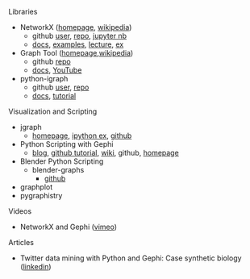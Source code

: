 Libraries
<ul>
 	<li>NetworkX (<a href="https://networkx.github.io/">homepage</a>, <a href="https://en.wikipedia.org/wiki/NetworkX">wikipedia</a>)
<ul>
 	<li>github <a href="https://github.com/networkx/">user</a>, <a href="https://github.com/networkx/networkx">repo</a>, <a href="https://github.com/networkx/notebooks">jupyter nb</a></li>
 	<li><a href="https://networkx.readthedocs.io/en/stable/">docs</a>, <a href="https://networkx.github.io/documentation/stable/auto_examples/index.html">examples</a>, <a href="https://www.cl.cam.ac.uk/~cm542/teaching/2010/stna-pdfs/stna-lecture8.pdf">lecture</a>, <a href="http://www.python-course.eu/networkx.php">ex</a></li>
</ul>
</li>
 	<li>Graph Tool (<a href="https://graph-tool.skewed.de/">homepage</a>,<a href="https://en.wikipedia.org/wiki/Graph-tool">wikipedia</a>)
<ul>
 	<li>github <a href="https://github.com/antmd/graph-tool">repo</a></li>
 	<li><a href="https://graph-tool.skewed.de/static/doc/index.html">docs</a>, <a href="https://www.youtube.com/watch?v=653RV87Ppgk">YouTube</a></li>
</ul>
</li>
 	<li>python-igraph
<ul>
 	<li>github <a href="https://github.com/igraph">user</a>, <a href="https://github.com/igraph/python-igraph">repo</a></li>
 	<li><a href="http://igraph.org/python/#docs">docs</a>, <a href="http://igraph.org/python/doc/tutorial/tutorial.html">tutorial</a></li>
</ul>
</li>
</ul>
Visualization and Scripting
<ul>
 	<li>jgraph
<ul>
 	<li><a href="http://patrickfuller.github.io/jgraph/">homepage</a>, <a href="http://patrickfuller.github.io/jgraph/examples/ipython.html">ipython ex</a>, <a href="https://github.com/patrickfuller/jgraph">github</a></li>
</ul>
</li>
 	<li>Python Scripting with Gephi
<ul>
 	<li><a href="https://gephi.wordpress.com/tag/python/">blog</a>, <a href="https://github.com/gephi/gephi/wiki/Scripting-Plugin">github tutorial</a>, <a href="https://github.com/gephi/gephi/wiki">wiki</a>, github, <a href="https://gephi.org/">homepage</a></li>
</ul>
</li>
 	<li>Blender Python Scripting
<ul>
 	<li>blender-graphs
<ul>
 	<li><a href="https://github.com/patrickfuller/blender-graphs">github</a></li>
</ul>
</li>
</ul>
</li>
 	<li>graphplot</li>
 	<li>pygraphistry</li>
</ul>
Videos
<ul>
 	<li>NetworkX and Gephi (<a href="https://vimeo.com/53061411">vimeo</a>)</li>
</ul>
Articles
<ul>
 	<li>Twitter data mining with Python and Gephi: Case synthetic biology (<a href="https://www.linkedin.com/pulse/twitter-data-mining-python-gephi-case-synthetic-biology-mikko-dufva/">linkedin</a>)</li>
</ul>
